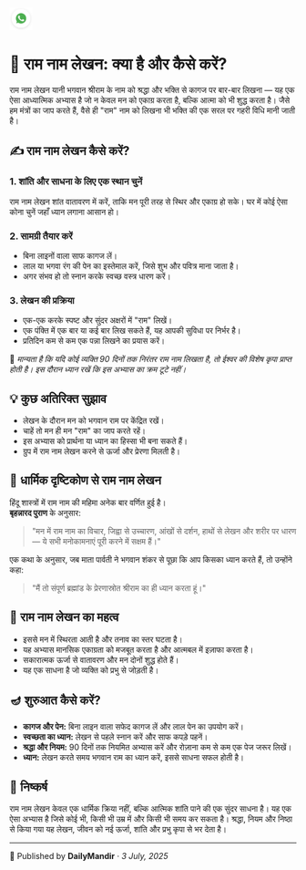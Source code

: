 <!-- Share & WhatsApp icons as SVG -->
<a href="https://api.whatsapp.com/send?text=Check%20out%20this%20article%20in%20the%20Daily%20Mandir%20app%3A%20https%3A%2F%2Fwww.dailymandir.com%2Farticles%3FcontentUrl%3Dhttps%253A%252F%252Fraw.githubusercontent.com%252Fanandwana001%252Fcontent-repo%252Frefs%252Fheads%252Fmain%252Fchalisa%252Fhanuman%252Fhanuman_chalisa_english.md%26title%3DHanuman%2520Chalisa">
  <img src="https://raw.githubusercontent.com/anandwana001/content-repo/refs/heads/main/assets/ic_wtsapp_share_rounded.svg" alt="WhatsApp" width="40"/>
</a>

<br/>

# 🙏 राम नाम लेखन: क्या है और कैसे करें?

राम नाम लेखन यानी भगवान श्रीराम के नाम को श्रद्धा और भक्ति से कागज पर बार-बार लिखना — यह एक ऐसा आध्यात्मिक अभ्यास है जो न केवल मन को एकाग्र करता है, बल्कि आत्मा को भी शुद्ध करता है। जैसे हम मंत्रों का जाप करते हैं, वैसे ही "राम" नाम को लिखना भी भक्ति की एक सरल पर गहरी विधि मानी जाती है।

## ✍️ राम नाम लेखन कैसे करें?

### 1. शांति और साधना के लिए एक स्थान चुनें

राम नाम लेखन शांत वातावरण में करें, ताकि मन पूरी तरह से स्थिर और एकाग्र हो सके। घर में कोई ऐसा कोना चुनें जहाँ ध्यान लगाना आसान हो।

### 2. सामग्री तैयार करें

- बिना लाइनों वाला साफ कागज लें।
- लाल या भगवा रंग की पेन का इस्तेमाल करें, जिसे शुभ और पवित्र माना जाता है।
- अगर संभव हो तो स्नान करके स्वच्छ वस्त्र धारण करें।

### 3. लेखन की प्रक्रिया

- एक-एक करके स्पष्ट और सुंदर अक्षरों में "राम" लिखें।
- एक पंक्ति में एक बार या कई बार लिख सकते हैं, यह आपकी सुविधा पर निर्भर है।
- प्रतिदिन कम से कम एक पन्ना लिखने का प्रयास करें।

🙏 *मान्यता है कि यदि कोई व्यक्ति 90 दिनों तक निरंतर राम नाम लिखता है, तो ईश्वर की विशेष कृपा प्राप्त होती है। इस दौरान ध्यान रखें कि इस अभ्यास का क्रम टूटे नहीं।*

## 💡 कुछ अतिरिक्त सुझाव

- लेखन के दौरान मन को भगवान राम पर केंद्रित रखें।
- चाहें तो मन ही मन "राम" का जाप करते रहें।
- इस अभ्यास को प्रार्थना या ध्यान का हिस्सा भी बना सकते हैं।
- ग्रुप में राम नाम लेखन करने से ऊर्जा और प्रेरणा मिलती है।

## 📜 धार्मिक दृष्टिकोण से राम नाम लेखन

हिंदू शास्त्रों में राम नाम की महिमा अनेक बार वर्णित हुई है।  
**बृहन्नारद पुराण** के अनुसार:

> "मन में राम नाम का विचार, जिह्वा से उच्चारण, आंखों से दर्शन, हाथों से लेखन और शरीर पर धारण — ये सभी मनोकामनाएं पूरी करने में सक्षम हैं।"

एक कथा के अनुसार, जब माता पार्वती ने भगवान शंकर से पूछा कि आप किसका ध्यान करते हैं, तो उन्होंने कहा:

> "मैं तो संपूर्ण ब्रह्मांड के प्रेरणास्रोत श्रीराम का ही ध्यान करता हूं।"

## 🔱 राम नाम लेखन का महत्व

- इससे मन में स्थिरता आती है और तनाव का स्तर घटता है।
- यह अभ्यास मानसिक एकाग्रता को मजबूत करता है और आत्मबल में इज़ाफा करता है।
- सकारात्मक ऊर्जा से वातावरण और मन दोनों शुद्ध होते हैं।
- यह एक साधना है जो व्यक्ति को प्रभु से जोड़ती है।

## 🪔 शुरुआत कैसे करें?

- **कागज और पेन:** बिना लाइन वाला सफेद कागज लें और लाल पेन का उपयोग करें।
- **स्वच्छता का ध्यान:** लेखन से पहले स्नान करें और साफ कपड़े पहनें।
- **श्रद्धा और नियम:** 90 दिनों तक नियमित अभ्यास करें और रोज़ाना कम से कम एक पेज जरूर लिखें।
- **ध्यान:** लेखन करते समय भगवान राम का ध्यान करें, इससे साधना सफल होती है।

## 🙏 निष्कर्ष

राम नाम लेखन केवल एक धार्मिक क्रिया नहीं, बल्कि आत्मिक शांति पाने की एक सुंदर साधना है। यह एक ऐसा अभ्यास है जिसे कोई भी, किसी भी उम्र में और किसी भी समय कर सकता है। श्रद्धा, नियम और निष्ठा से किया गया यह लेखन, जीवन को नई ऊर्जा, शांति और प्रभु कृपा से भर देता है।

---

📅 Published by **DailyMandir** · *3 July, 2025*



